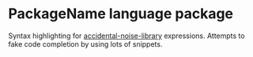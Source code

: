 # PackageName language package

Syntax highlighting for [accidental-noise-library] expressions. Attempts to fake code completion by using lots of snippets.

[accidental-noise-library]: https://github.com/JTippetts/accidental-noise-library

